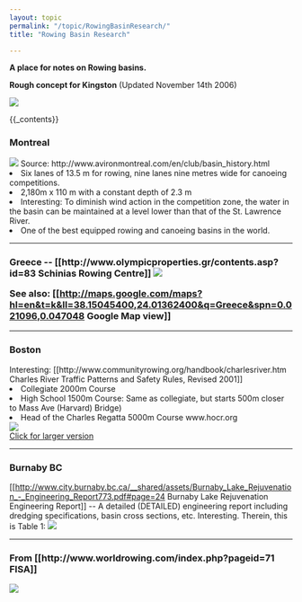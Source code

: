 ```yaml
---
layout: topic
permalink: "/topic/RowingBasinResearch/"
title: "Rowing Basin Research"

---
```


<b>A place for notes on Rowing basins.</b>

<b>Rough concept for Kingston</b> (Updated November 14th 2006)

<img src="http://k7waterfront.org/Images/RowingCourseInnerHarbour01.jpg">


{{_contents}}

<h3>Montreal</h3>
<img src="http://www.avironmontreal.com/common/images/club/Olympic_Bassin_view_250.jpg" class="floatright histphotowrap">
Source:   http://www.avironmontreal.com/en/club/basin_history.html
<li> Six lanes of 13.5 m for rowing, nine lanes nine metres wide for canoeing competitions.
<li> 2,180m x 110 m with a constant depth of 2.3 m
<li> Interesting: To diminish wind action in the competition zone, the water in the basin can be maintained at a level lower than that of the St. Lawrence River.
<li> One of the best equipped rowing and canoeing basins in the world.


<hr class="clearboth">

<h3>Greece -- [[http://www.olympicproperties.gr/contents.asp?id=83 Schinias Rowing Centre]]
<img src="http://www.olympicproperties.gr/olympicproperties/imageupload/sxinias_front_02.jpg" class="histphotowrap">

See also: [[http://maps.google.com/maps?hl=en&t=k&ll=38.15045400,24.01362400&q=Greece&spn=0.021096,0.047048 Google Map view]]

<hr class="clearboth">


<h3>Boston</h3>
Interesting: [[http://www.communityrowing.org/handbook/charlesriver.htm Charles River Traffic Patterns and Safety Rules, Revised 2001]]
<li> Collegiate 2000m Course
<li> High School 1500m Course: Same as collegiate, but starts 500m closer to Mass Ave (Harvard) Bridge)
<li> Head of the Charles Regatta 5000m Course www.hocr.org

<div class="photowrap"><a href="http://www.hocr.org/pdf/06course.pdf"><img src="http://k7waterfront.org/Images/CharlesRiverRowing600.jpg"><br><span class="phototext">Click for larger version</a></div>

<hr class="clearboth">

<h3>Burnaby BC</h3>

[[http://www.city.burnaby.bc.ca/__shared/assets/Burnaby_Lake_Rejuvenation_-_Engineering_Report773.pdf#page=24 Burnaby Lake Rejuvenation Engineering Report]] -- A detailed (DETAILED) engineering report including dredging specifications, basin cross sections, etc.  Interesting.  Therein, this is Table 1:
<img src="http://k7waterfront.org/Images/BurnabyRowingTable1.jpg">

<hr class="clearboth">

<h3>From [[http://www.worldrowing.com/index.php?pageid=71 FISA]]</h3>
<a href="http://www.worldrowing.com/index.php?pageid=71"><img src="http://k7waterfront.org/Images/FISARulesOfRacing.jpg"></a>

